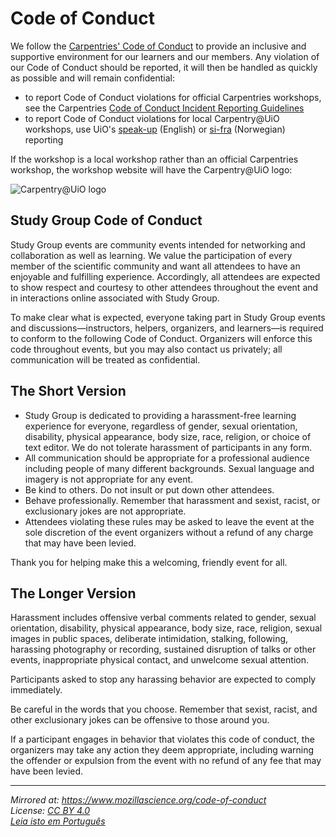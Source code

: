 # Code of Conduct

We follow the [Carpentries' Code of
Conduct](https://docs.carpentries.org/topic_folders/policies/code-of-conduct.html)
to provide an inclusive and supportive environment for our learners and
our members. Any violation of our Code of Conduct should be reported, it
will then be handled as quickly as possible and will remain
confidential:

- to report Code of Conduct violations for official Carpentries
    workshops, see the Carpentries [Code of Conduct Incident Reporting
    Guidelines](https://docs.carpentries.org/topic_folders/policies/incident-reporting.html)
- to report Code of Conduct violations for local Carpentry@UiO
    workshops, use UiO's
    [speak-up](https://www.uio.no/english/about/hse/speak-up/index.html)
    (English) or [si-fra](https://www.uio.no/om/hms/si-fra/) (Norwegian)
    reporting

If the workshop is a local workshop rather than an official Carpentries
workshop, the workshop website will have the Carpentry@UiO logo:

![Carpentry@UiO logo](uio-carpentry-logo-small.png}})

## Study Group Code of Conduct

Study Group events are community events intended for networking and collaboration as well as learning. We value the participation of every member of the scientific community and want all attendees to have an enjoyable and fulfilling experience. Accordingly, all attendees are expected to show respect and courtesy to other attendees throughout the event and in interactions online associated with Study Group.

To make clear what is expected, everyone taking part in Study Group events and discussions—instructors, helpers, organizers, and learners—is required to conform to the following Code of Conduct. Organizers will enforce this code throughout events, but you may also contact us privately; all communication will be treated as confidential.

## The Short Version

 - Study Group is dedicated to providing a harassment-free learning experience for everyone, regardless of gender, sexual orientation, disability, physical appearance, body size, race, religion, or choice of text editor. We do not tolerate harassment of participants in any form.
 - All communication should be appropriate for a professional audience including people of many different backgrounds. Sexual language and imagery is not appropriate for any event.
 - Be kind to others. Do not insult or put down other attendees.
 - Behave professionally. Remember that harassment and sexist, racist, or exclusionary jokes are not appropriate.
 - Attendees violating these rules may be asked to leave the event at the sole discretion of the event organizers without a refund of any charge that may have been levied.

Thank you for helping make this a welcoming, friendly event for all.

## The Longer Version

Harassment includes offensive verbal comments related to gender, sexual orientation, disability, physical appearance, body size, race, religion, sexual images in public spaces, deliberate intimidation, stalking, following, harassing photography or recording, sustained disruption of talks or other events, inappropriate physical contact, and unwelcome sexual attention.

Participants asked to stop any harassing behavior are expected to comply immediately.

Be careful in the words that you choose. Remember that sexist, racist, and other exclusionary jokes can be offensive to those around you.

If a participant engages in behavior that violates this code of conduct, the organizers may take any action they deem appropriate, including warning the offender or expulsion from the event with no refund of any fee that may have been levied.

---

*Mirrored at: https://www.mozillascience.org/code-of-conduct*  
*License: [CC BY 4.0](http://creativecommons.org/licenses/by/4.0/)*  
*[Leia isto em Português](https://github.com/mozillascience/studyGroup/blob/gh-pages/codeOfConduct-pt.md)*